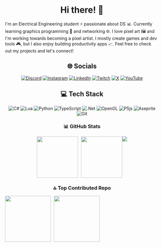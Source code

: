 <div align="center">
  
# Hi there! 👋

</div>
I'm an Electrical Engineering student ⚡️ passionate about DS 📊. Currently learning graphics programming 🎨 and networking 🌐. I love pixel art 🖼️ and I'm working towards becoming a pixel artist. I mostly create games and dev tools 🎮, but I also enjoy building productivity apps 📈. Feel free to check out my projects and let's connect!

<div align="center">

## 🌐 Socials
[![Discord](https://img.shields.io/badge/Discord-%237289DA.svg?logo=discord&logoColor=white)](https://discordapp.com/users/1172678204335603826) [![Instagram](https://img.shields.io/badge/Instagram-%23E4405F.svg?logo=Instagram&logoColor=white)](https://instagram.com/std.enigma) [![LinkedIn](https://img.shields.io/badge/LinkedIn-%230077B5.svg?logo=linkedin&logoColor=white)](https://linkedin.com/in/Ilia-Bahrebar) [![Twitch](https://img.shields.io/badge/Twitch-%239146FF.svg?logo=Twitch&logoColor=white)](https://twitch.tv/std_enigmax) [![X](https://img.shields.io/badge/X-black.svg?logo=X&logoColor=white)](https://x.com/StdEnigma96) [![YouTube](https://img.shields.io/badge/YouTube-%23FF0000.svg?logo=YouTube&logoColor=white)](https://youtube.com/@STDEnigma) 

## 💻 Tech Stack
![C#](https://custom-icon-badges.demolab.com/badge/C%23-%23239120.svg?logo=cshrp&logoColor=white) ![Lua](https://img.shields.io/badge/lua-%232C2D72.svg?style=plastic&logo=lua&logoColor=white) ![Python](https://img.shields.io/badge/python-3670A0?style=plastic&logo=python&logoColor=ffdd54) ![TypeScript](https://img.shields.io/badge/typescript-%23007ACC.svg?style=plastic&logo=typescript&logoColor=white) ![.Net](https://img.shields.io/badge/.NET-5C2D91?style=plastic&logo=.net&logoColor=white) ![OpenGL](https://img.shields.io/badge/OpenGL-%23FFFFFF.svg?style=plastic&logo=opengl) ![P5js](https://img.shields.io/badge/p5.js-ED225D?style=plastic&logo=p5.js&logoColor=FFFFFF) ![Aseprite](https://img.shields.io/badge/Aseprite-FFFFFF?style=plastic&logo=Aseprite&logoColor=#7D929E) ![Git](https://img.shields.io/badge/git-%23F05033.svg?style=plastic&logo=git&logoColor=white)
  
### 📊 GitHub Stats

</div>
<div align="center" style="display: flex; justify-content: center;">
    <div style="display: flex; flex-direction: row;">
        <img src="https://github-readme-stats.vercel.app/api?username=Std-Enigma&theme=tokyonight&hide_border=false&include_all_commits=true&count_private=true" height="135px" />
        <img src="https://github-readme-stats.vercel.app/api/top-langs/?username=Std-Enigma&theme=tokyonight&hide_border=false&include_all_commits=true&count_private=true&layout=compact" height="135px" style="margin-left: 10px;" />
      <img src="https://github-profile-trophy.vercel.app/?username=Std-Enigma&theme=tokyonight&no-frame=false&no-bg=false&margin-w=4" />
    </div>
</div>

<div align="center">
  
  ### 🔝 Top Contributed Repo
  
</div>
<div align="center" style="display: flex; flex-direction: row;">
    <img src="https://github-contributor-stats.vercel.app/api?username=Std-Enigma&limit=5&theme=tokyonight&combine_all_yearly_contributions=true" height="150px" />
    <img src="https://github-readme-streak-stats.herokuapp.com/?user=Std-Enigma&theme=tokyonight&hide_border=false" height="150px" style="margin-left: 10px;" />
</div>

<!-- Proudly created with GPRM ( https://gprm.itsvg.in ) -->
